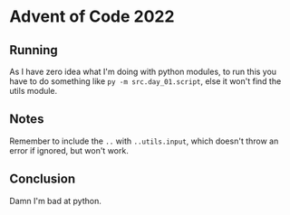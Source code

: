 # Advent of Code 2022

## Running

As I have zero idea what I'm doing with python modules, to run this you have to do something like `py -m src.day_01.script`, else it won't find the utils module.

## Notes

Remember to include the `..` with `..utils.input`, which doesn't throw an error if ignored, but won't work.

## Conclusion

Damn I'm bad at python.
